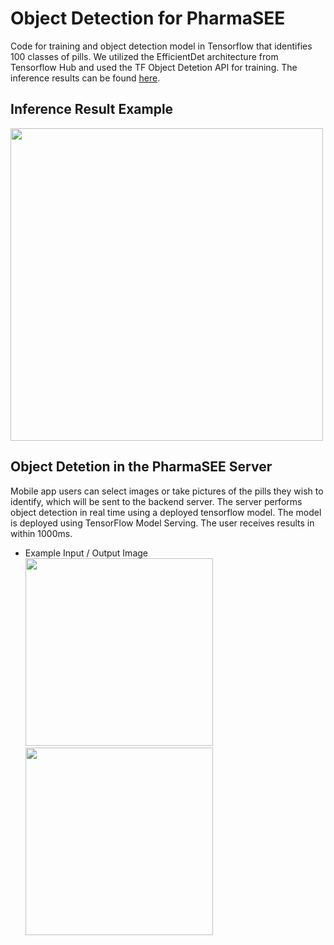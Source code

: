 # Object Detection for PharmaSEE
Code for training and object detection model in Tensorflow that identifies 100 classes of pills. We utilized the EfficientDet architecture from Tensorflow Hub and used the TF Object Detetion API for training. The inference results can be found [here](https://github.com/Pharma-SEE/Ai_recognition/blob/main/object_detection.ipynb).

## Inference Result Example
<img src='https://user-images.githubusercontent.com/58558382/155475736-c7767d67-d111-4bc0-96c3-cbd6ce8b79d6.png' height=500>

## Object Detetion in the PharmaSEE Server
Mobile app users can select images or take pictures of the pills they wish to identify, which will be sent to the backend server. The server performs object detection in real time using a deployed tensorflow model. The model is deployed using TensorFlow Model Serving. The user receives results in within 1000ms.

- Example Input / Output Image   
<img src='https://user-images.githubusercontent.com/58558382/155477314-fc48d95a-2024-42c6-8299-3d17567188f7.png' height=300>  <img src='https://user-images.githubusercontent.com/58558382/155477387-e2eee86e-6347-471d-a793-8d1dcb3969e6.png' height=300>

